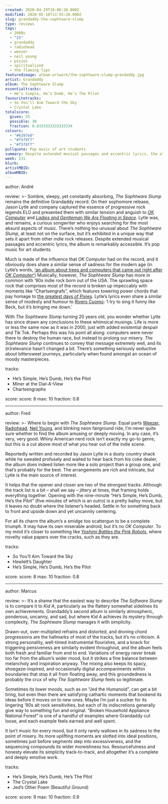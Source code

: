```yaml
---
created: 2020-04-29T10:00:28.000Z
modified: 2020-05-16T13:55:28.000Z
slug: grandaddy-the-sophtware-slump
type: reviews
tags:
  - 2000s
  - "25"
  - grandaddy
  - radiohead
  - weezer
  - neil young
  - pixies
  - spiritualized
  - the flaming lips
featuredimage: album-artwork/the-sophtware-slump-grandaddy.jpg
artist: Grandaddy
album: The Sophtware Slump
essentialtracks:
  - He’s Simple, He’s Dumb, He’s The Pilot
favouritetracks:
  - So You’ll Aim Toward the Sky
  - Crystal Lake
totalscore:
  given: 25
  possible: 30
  fraction: 0.8333333333333334
colours:
  - "#6397e0"
  - "#f5f0f7"
  - "#f5f0f7"
pullquote: Pop music of art students
summary: Despite extended musical passages and eccentric lyrics, the album is remarkably accessible. It's pop music for art students.
week: 231
blurb:
artistMBID:
albumMBID:
---
```

author: André

review: >-
  Sombre, sleepy, yet constantly absorbing, *The Sophtware Slump* remains the definitive Grandaddy record. On their sophomore release, Jason Lytle and company captured the essence of progressive rock legends ELO and presented them with similar tension and anguish to [*OK Computer*](<reviews/radiohead-ok-computer/>) and [*Ladies and Gentleman We Are Floating in Space*](<reviews/spiritualized-ladies-and-gentleman-we-are-floating-in-space/>). Lytle was, and remains, a curious songwriter who enjoys searching for the most absurd aspects of music. There’s nothing too unusual about *The Sophtware Slump*, at least not on the surface, but it’s exhibited in a unique way that sets it apart from other indie rock releases. Despite extended musical passages and eccentric lyrics, the album is remarkably accessible. It’s pop music for art students.

  Much is made of the influence that *OK Computer* had on the record, and it obviously does share a similar sense of sadness for the modern age (in Lytle’s words, [‘an album about trees and computers that came out right after *OK Computer*‘](<http://drownedinsound.com/in_depth/951696-grandaddy-from-beyond-the-grave--jason-lytle-talks-to-dis>)) Musically, however, *The Sophtware Slump* has more in common with ’90s indie rock born out of the USA. The sprawling space rock that comprises most of the record is broken up impeccably with moments like “Chartsengrafs”, which features towering power chords that pay homage to [the greatest days of Pixies](<reviews/pixies-doolittle/>). Lytle’s lyrics even share a similar sense of modesty and humour to [Rivers Cuomo](<reviews/weezer-the-blue-album/>): ‘I try to sing it funny like Beck, but it’s bringing me down.’

  With *The Sophtware Slump* turning 20 years old, you wonder whether Lytle has since drawn any conclusions to these whimsical musings. Life is more or less the same now as it was in 2000, just with added existential despair and Tik Tok. Perhaps this was his point all along: computers were never there to destroy the human race, but instead to prolong our misery. *The Sophtware Slump* continues to convey that message extremely well, and its (ir)relevance hasn’t changed a bit. There’s something seriously seductive about bittersweet journeys, particularly when found amongst an ocean of moody masterpieces.

tracks:
  - He’s Simple, He’s Dumb, He’s the Pilot
  - ­­Miner at the Dial-A-View
  - ­­Chartsengraphs

score:
  score: 8
  max: 10
  fraction: 0.8

---
author: Fred

review: >-
  Where to begin with *The Sophtware Slump*. Equal parts [Weezer](<reviews/weezer-the-blue-album/>), [Radiohead](<reviews/radiohead-a-moon-shaped-pool/>), [Neil Young](<reviews/neil-young-on-the-beach/>), and blinking neon fairground ride, I’m never quite sure whether to find the album amusing or deeply moving. In any case, it’s very, very good. Whiny American nerd rock isn’t exactly my go-to genre, but this is a cut above most of what you hear out of the indie scene.

  Reportedly written and recorded by Jason Lytle in a dusty country shack while he sweated profusely and waited to hear back from his coke dealer, the album does indeed listen more like a solo project than a group one, and that’s probably for the best. The arrangements are rich and intricate, but Lytle is the main source of interest.

  It helps that the opener and closer are two of the strongest tracks. Although the track list is a bit – shall we say – jittery at times, that framing holds everything together. Opening with the nine-minute “He’s Simple, He’s Dumb, He’s the Pilot” (five minutes of which is an outro) is a pretty ballsy move, but it leaves no doubt where the listener’s headed. Settle in for something back to front and upside down and yet uncannily centering.

  For all its charm the album’s a smidge too scattergun to be a complete triumph. It may have its own miserable android, but it’s no *OK Computer*. To my mind it’s closer to something like [*Yoshimi Battles the Pink Robots*](<reviews/the-flaming-lips-yoshimi-battles-the-pink-robots/>), where novelty value papers over the cracks, such as they are.

tracks:
  - So You’ll Aim Toward the Sky
  - ­­Hewlett’s Daughter
  - ­­He’s Simple, He’s Dumb, He’s the Pilot

score:
  score: 8
  max: 10
  fraction: 0.8

---
author: Marcus

review: >-
  It’s a shame that the easiest way to describe *The Software Slump* is to compare it to *Kid A*, particularly as the flattery somewhat sidelines its own achievements. Grandaddy’s second album is similarly atmospheric, ponderous, uncanny, and sad, but where *Kid A* achieves its mystery through complexity, *The Sophtware Slump* manages it with simplicity.

  Drawn-out, over-multiplied refrains and distorted, and droning chord progressions are the hallmarks of most of the tracks, but it’s no criticism. A strong personality, well-timed instrumental flourishes, and a knack for triggering pensiveness are similarly evident throughout, and the album feels both fresh and familiar from end to end. Variations of energy never break too far from the album’s wider mood, but it strikes a fine balance between melancholy and inspiration anyway. The mixing also keeps its spacy, shoegaze-inspired, and occasionally digital accompaniments within boundaries that stop it all from floating away, and this groundedness is probably the crux of why *The Sophtware Slump* feels so legitimate.

  Sometimes its lower moods, such as on “Jed the Humanoid”, can get a bit tiring, but even then there are satisfying cathartic moments that bookend its ideas before it moves on to new ones. Maybe I’m just a sucker for its lingering ’90s alt rock sensitivities, but each of its indiscretions generally give way to something fun and original. “Broken Household Appliance National Forest” is one of a handful of examples where Grandaddy cut loose, and each example feels earned and well spent.

  It isn’t music for every mood, but it only rarely wallows in its sadness to the point of misery. Its more uplifting moments are slotted into ideal positions, sometimes just before segments step into excessiveness, and the sequencing compounds its wider moreishness too. Resourcefulness and honesty elevate its simplicity track-to-track, and altogether it’s a complete and deeply emotive work.

tracks:
  - He’s Simple, He’s Dumb, He’s The Pilot
  - ­­The Crystal Lake
  - ­­Jed’s Other Poem (Beautiful Ground)

score:
  score: 9
  max: 10
  fraction: 0.9

